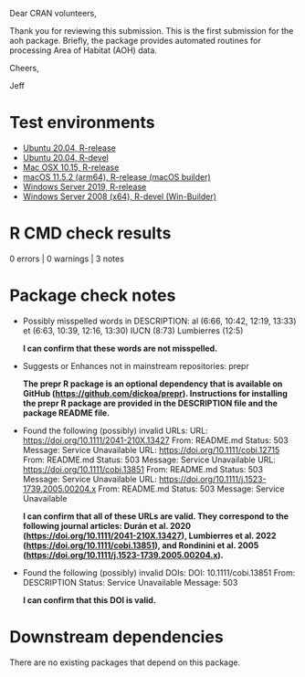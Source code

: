 Dear CRAN volunteers,

Thank you for reviewing this submission. This is the first submission for the aoh package. Briefly, the package provides automated routines for processing Area of Habitat (AOH) data.

Cheers,

Jeff

# Test environments

* [Ubuntu 20.04, R-release](https://github.com/prioritizr/aoh/actions?query=workflow%3AUbuntu)
* [Ubuntu 20.04, R-devel](https://github.com/prioritizr/aoh/actions?query=workflow%3AUbuntu)
* [Mac OSX 10.15, R-release](https://github.com/prioritizr/aoh/actions?query=workflow%3A%22Mac+OSX%22)
* [macOS 11.5.2 (arm64), R-release (macOS builder)](https://mac.r-project.org/macbuilder/submit.html)
* [Windows Server 2019, R-release](https://github.com/prioritizr/aoh/actions?query=workflow%3AWindows)
* [Windows Server 2008 (x64), R-devel (Win-Builder)](https://win-builder.r-project.org/)

# R CMD check results

0 errors | 0 warnings | 3 notes

# Package check notes

* Possibly misspelled words in DESCRIPTION:
    al (6:66, 10:42, 12:19, 13:33)
    et (6:63, 10:39, 12:16, 13:30)
    IUCN (8:73)
    Lumbierres (12:5)

  **I can confirm that these words are not misspelled.**

* Suggests or Enhances not in mainstream repositories:
  prepr

  **The prepr R package is an optional dependency that is available on GitHub (<https://github.com/dickoa/prepr>). Instructions for installing the prepr R package are provided in the DESCRIPTION file and the package README file.**

* Found the following (possibly) invalid URLs:
  URL: https://doi.org/10.1111/2041-210X.13427
    From: README.md
    Status: 503
    Message: Service Unavailable
  URL: https://doi.org/10.1111/cobi.12715
    From: README.md
    Status: 503
    Message: Service Unavailable
  URL: https://doi.org/10.1111/cobi.13851
    From: README.md
    Status: 503
    Message: Service Unavailable
  URL: https://doi.org/10.1111/j.1523-1739.2005.00204.x
    From: README.md
    Status: 503
    Message: Service Unavailable

  **I can confirm that all of these URLs are valid. They correspond to the following journal articles: Durán et al. 2020 (https://doi.org/10.1111/2041-210X.13427), Lumbierres et al. 2022 (https://doi.org/10.1111/cobi.13851), and Rondinini et al. 2005 (https://doi.org/10.1111/j.1523-1739.2005.00204.x).**

* Found the following (possibly) invalid DOIs:
    DOI: 10.1111/cobi.13851
      From: DESCRIPTION
      Status: Service Unavailable
      Message: 503

  **I can confirm that this DOI is valid.**

# Downstream dependencies

There are no existing packages that depend on this package.

